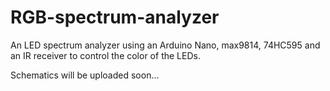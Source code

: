# RGB-spectrum-analyzer
An LED spectrum analyzer using an Arduino Nano, max9814, 74HC595 and an IR receiver to control the color of the LEDs.

Schematics will be uploaded soon...
